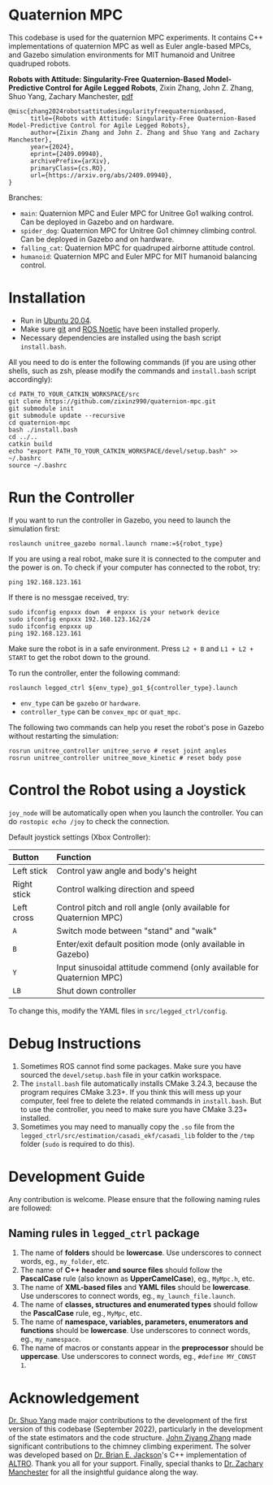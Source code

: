 # Quaternion MPC

This codebase is used for the quaternion MPC experiments. It contains C++ implementations of quaternion MPC as well as Euler angle-based MPCs, and Gazebo simulation environments for MIT humanoid and Unitree quadruped robots.

**Robots with Attitude: Singularity-Free Quaternion-Based Model-Predictive Control for Agile Legged Robots**, Zixin Zhang, John Z. Zhang, Shuo Yang, Zachary Manchester, [pdf](https://arxiv.org/abs/2409.09940)

```
@misc{zhang2024robotsattitudesingularityfreequaternionbased,
      title={Robots with Attitude: Singularity-Free Quaternion-Based Model-Predictive Control for Agile Legged Robots}, 
      author={Zixin Zhang and John Z. Zhang and Shuo Yang and Zachary Manchester},
      year={2024},
      eprint={2409.09940},
      archivePrefix={arXiv},
      primaryClass={cs.RO},
      url={https://arxiv.org/abs/2409.09940}, 
}
```

Branches:

- `main`: Quaternion MPC and Euler MPC for Unitree Go1 walking control. Can be deployed in Gazebo and on hardware.
- `spider_dog`: Quaternion MPC for Unitree Go1 chimney climbing control. Can be deployed in Gazebo and on hardware.
- `falling_cat`: Quaternion MPC for quadruped airborne attitude control.
- `humanoid`: Quaternion MPC and Euler MPC for MIT humanoid balancing control.

# Installation

- Run in [Ubuntu 20.04](https://releases.ubuntu.com/focal/).
- Make sure [git](https://git-scm.com/) and [ROS Noetic](http://wiki.ros.org/noetic/Installation/Ubuntu) have been installed properly.
- Necessary dependencies are installed using the bash script `install.bash`.

All you need to do is enter the following commands (if you are using other shells, such as zsh, please modify the commands and `install.bash` script accordingly):
```
cd PATH_TO_YOUR_CATKIN_WORKSPACE/src
git clone https://github.com/zixinz990/quaternion-mpc.git
git submodule init
git submodule update --recursive
cd quaternion-mpc
bash ./install.bash
cd ../..
catkin build
echo "export PATH_TO_YOUR_CATKIN_WORKSPACE/devel/setup.bash" >> ~/.bashrc
source ~/.bashrc
```

# Run the Controller

If you want to run the controller in Gazebo, you need to launch the simulation first:

```
roslaunch unitree_gazebo normal.launch rname:=${robot_type}
```

If you are using a real robot, make sure it is connected to the computer and the power is on. To check if your computer has connected to the robot, try:

```
ping 192.168.123.161
```

If there is no messgae received, try:

```
sudo ifconfig enpxxx down  # enpxxx is your network device
sudo ifconfig enpxxx 192.168.123.162/24
sudo ifconfig enpxxx up
ping 192.168.123.161
```

Make sure the robot is in a safe environment. Press `L2 + B` and `L1 + L2 + START` to get the robot down to the ground.

To run the controller, enter the following command:

```
roslaunch legged_ctrl ${env_type}_go1_${controller_type}.launch
```

- `env_type` can be `gazebo` or `hardware`.
- `controller_type` can be `convex_mpc` or `quat_mpc`.

The following two commands can help you reset the robot's pose in Gazebo without restarting the simulation:

```
rosrun unitree_controller unitree_servo # reset joint angles
rosrun unitree_controller unitree_move_kinetic # reset body pose
```

# Control the Robot using a Joystick

`joy_node` will be automatically open when you launch the controller. You can do `rostopic echo /joy` to check the connection.

Default joystick settings (Xbox Controller):

| Button | Function |
| :----- | :------- |
| Left stick | Control yaw angle and body's height |
| Right stick | Control walking direction and speed |
| Left cross| Control pitch and roll angle (only available for Quaternion MPC)|
| `A` | Switch mode between "stand" and "walk" |
| `B` | Enter/exit default position mode (only available in Gazebo) |
| `Y` | Input sinusoidal attitude commend (only available for Quaternion MPC) |
| `LB` | Shut down controller |

To change this, modify the YAML files in `src/legged_ctrl/config`.

# Debug Instructions

1. Sometimes ROS cannot find some packages. Make sure you have sourced the `devel/setup.bash` file in your catkin workspace.
2. The `install.bash` file automatically installs CMake 3.24.3, because the program requires CMake 3.23+. If you think this will mess up your computer, feel free to delete the related commands in `install.bash`. But to use the controller, you need to make sure you have CMake 3.23+ installed.
3. Sometimes you may need to manually copy the `.so` file from the `legged_ctrl/src/estimation/casadi_ekf/casadi_lib` folder to the `/tmp` folder (`sudo` is required to do this).

# Development Guide

Any contribution is welcome. Please ensure that the following naming rules are followed:

## Naming rules in `legged_ctrl` package
1. The name of **folders** should be **lowercase**. Use underscores to connect words, eg., `my_folder`, etc.
2. The name of **C++ header and source files** should follow the **PascalCase** rule (also known as **UpperCamelCase**), eg., `MyMpc.h`, etc.
3. The name of **XML-based files** and **YAML files** should be **lowercase**. Use underscores to connect words, eg., `my_launch_file.launch`.
4. The name of **classes, structures and enumerated types** should follow the **PascalCase** rule, eg., `MyMpc`, etc.
5. The name of **namespace, variables, parameters, enumerators and functions** should be **lowercase**. Use underscores to connect words, eg., `my_namespace`.
6. The name of macros or constants appear in the **preprocessor** should be **uppercase**. Use underscores to connect words, eg., `#define MY_CONST 1`.

# Acknowledgement

[Dr. Shuo Yang](https://github.com/ShuoYangRobotics) made major contributions to the development of the first version of this codebase (September 2022), particularly in the development of the state estimators and the code structure. [John Ziyang Zhang](https://github.com/johnzhang3) made significant contributions to the chimney climbing experiment. The solver was developed based on [Dr. Brian E. Jackson](https://github.com/bjack205)'s C++ implementation of [ALTRO](https://github.com/bjack205/altro.git). Thank you all for your support. Finally, special thanks to [Dr. Zachary Manchester](https://github.com/zacmanchester) for all the insightful guidance along the way.
